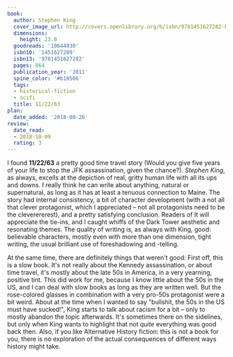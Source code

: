 ```yaml
---
book:
  author: Stephen King
  cover_image_url: http://covers.openlibrary.org/b/isbn/9781451627282-L.jpg
  dimensions:
    height: 23.0
  goodreads: '10644930'
  isbn10: '1451627289'
  isbn13: '9781451627282'
  pages: 864
  publication_year: '2011'
  spine_color: '#b10506'
  tags:
  - historical-fiction
  - scifi
  title: 11/22/63
plan:
  date_added: '2018-08-26'
review:
  date_read:
  - 2018-10-09
  rating: 3
---
```


I found **11/22/63** a pretty good time travel story (Would you give five years of your life to stop the JFK assassination, given the chance?). *Stephen King*, as always, excells at the depiction of real, gritty human life with all its ups and downs. I really think he can write about anything, natural or supernatural, as long as it has at least a tenuous connection to Maine. The story had internal consistency, a bit of character development (with a not all that clever protagonist, which I appreciated – not all protagonists need to be the cleverererest), and a pretty satisfying conclusion. Readers of It will appreciate the tie-ins, and I caught whiffs of the Dark Tower aesthetic and resonating themes. The quality of writing is, as always with King, good: believable characters, mostly even with more than one dimension, tight writing, the usual brilliant use of foreshadowing and -telling.

At the same time, there are definitely things that weren't good: First off, this is a slow book. It's not really about the Kennedy assassination, or about time travel, it's mostly about the late 50s in America, in a very yearning, positive tint. This did work for me, because I know little about the 50s in the US, and I can deal with slow books as long as they are written well. But the rose-colored glasses in combination with a very pro-50s protagonist were a bit weird. About at the time when I wanted to say "bullshit, the 50s in the US must have sucked!", King starts to talk about racism for a bit – only to mostly abandon the topic afterwards. It's sometimes there on the sidelines, but only when King wants to highlight that not *quite* everything was good back then.
Also, if you like Alternative History fiction: this is not a book for you, there is no exploration of the actual consequences of different ways history might take.

